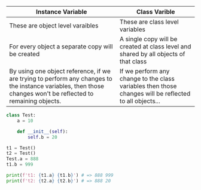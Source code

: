 
| Instance Variable      | Class Varible |
| ----------- | ----------- |
| These are object level varaibles      | These are class level variables       |
| For every object a separate copy will be created   | A single copy will be created at class level and shared by all objects of that class        |
| By using one object reference, if we are trying to perform any changes to the instance variables, then those changes won't be reflected to remaining objects.      | If we perform any change to the class variables then those changes will be reflected to all objects...       |

```py
class Test:
	a = 10

	def __init__(self):
		self.b = 20

t1 = Test()
t2 = Test()
Test.a = 888
t1.b = 999

print(f't1: {t1.a} {t1.b}') # => 888 999
print(f't2: {t2.a} {t2.b}') # => 888 20
```
